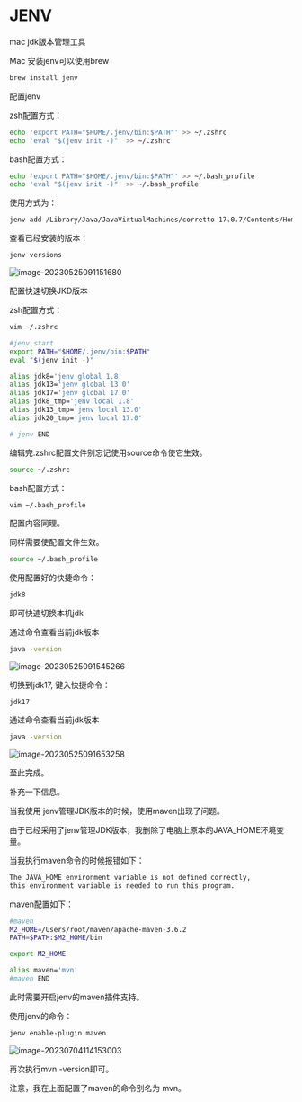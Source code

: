 # JENV

mac jdk版本管理工具

Mac 安装jenv可以使用brew

```bash
brew install jenv
```

配置jenv

zsh配置方式：

```zsh
echo 'export PATH="$HOME/.jenv/bin:$PATH"' >> ~/.zshrc
echo 'eval "$(jenv init -)"' >> ~/.zshrc
```

bash配置方式：

```bash
echo 'export PATH="$HOME/.jenv/bin:$PATH"' >> ~/.bash_profile
echo 'eval "$(jenv init -)"' >> ~/.bash_profile
```

使用方式为：

```bash
jenv add /Library/Java/JavaVirtualMachines/corretto-17.0.7/Contents/Home
```

查看已经安装的版本：

```bash
jenv versions
```

![image-20230525091151680](image-20230525091151680.png)

配置快速切换JKD版本

zsh配置方式：

```zsh
vim ~/.zshrc
```

```bash
#jenv start
export PATH="$HOME/.jenv/bin:$PATH"
eval "$(jenv init -)"

alias jdk8='jenv global 1.8'
alias jdk13='jenv global 13.0'
alias jdk17='jenv global 17.0'
alias jdk8_tmp='jenv local 1.8'
alias jdk13_tmp='jenv local 13.0'
alias jdk20_tmp='jenv local 17.0'

# jenv END
```

编辑完.zshrc配置文件别忘记使用source命令使它生效。

```bash
source ~/.zshrc
```

bash配置方式：

```bash
vim ~/.bash_profile
```

配置内容同理。

同样需要使配置文件生效。

```bash
source ~/.bash_profile
```

使用配置好的快捷命令：

```bash
jdk8
```

即可快速切换本机jdk

通过命令查看当前jdk版本

```bash
java -version
```

![image-20230525091545266](image-20230525091545266.png)

切换到jdk17, 键入快捷命令：

```
jdk17
```

通过命令查看当前jdk版本

```bash
java -version
```

![image-20230525091653258](image-20230525091653258.png)

至此完成。



补充一下信息。

当我使用 jenv管理JDK版本的时候，使用maven出现了问题。

由于已经采用了jenv管理JDK版本，我删除了电脑上原本的JAVA_HOME环境变量。

当我执行maven命令的时候报错如下：

```bash
The JAVA_HOME environment variable is not defined correctly,
this environment variable is needed to run this program.
```

maven配置如下：

```bash
#maven
M2_HOME=/Users/root/maven/apache-maven-3.6.2
PATH=$PATH:$M2_HOME/bin

export M2_HOME

alias maven='mvn'
#maven END
```

此时需要开启jenv的maven插件支持。

使用jenv的命令：

```bash
jenv enable-plugin maven
```

![image-20230704114153003](image-20230704114153003.png)

再次执行mvn -version即可。

注意，我在上面配置了maven的命令别名为 mvn。